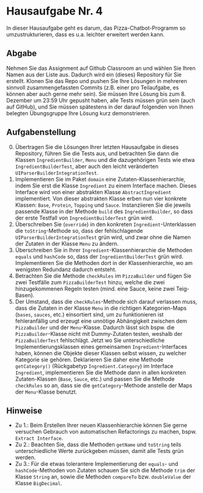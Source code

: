# Hausaufgabe Nr. 4

In dieser Hausaufgabe geht es darum, das Pizza-Chatbot-Programm so umzustrukturieren, dass es u.a. leichter erweitert werden kann. 

## Abgabe

Nehmen Sie das Assignment auf Github Classroom an und wählen Sie Ihren Namen aus der Liste aus.
Dadurch wird ein (dieses) Repository für Sie erstellt. 
Klonen Sie das Repo und pushen Sie Ihre Lösungen in mehreren sinnvoll zusammengefassten Commits (z.B. einer pro Teilaufgabe, es können aber auch gerne mehr sein).
Sie müssen Ihre Lösung bis zum 8. Dezember um 23:59 Uhr gepusht haben, alle Tests müssen grün sein (auch auf GitHub), und Sie müssen spätestens in der darauf folgenden von Ihnen belegten Übungsgruppe Ihre Lösung kurz demonstrieren.

## Aufgabenstellung

0. Übertragen Sie die Lösungen Ihrer letzten Hausaufgabe in dieses Repository, führen Sie die Tests aus, und betrachten Sie dann die Klassen `IngredientBuilder`, `Menu` und die dazugehörigen Tests wie etwa `IngredientBuilderTest`, aber auch den leicht veränderten `UIParserBuilderIntegrationTest`.
1. Implementieren Sie im Paket `domain` eine Zutaten-Klassenhierarchie, indem Sie erst die Klasse `Ingredient` zu einem Interface machen. Dieses Interface wird von einer abstrakten Klasse `AbstractIngredient` implementiert. Von dieser abstrakten Klasse erben nun vier konkrete Klassen: `Base`, `Protein`, `Topping` und `Sauce`. Instanziieren Sie die jeweils passende Klasse in der Methode `build` des `IngredientBuilder`, so dass der erste Testfall von `IngredientBuilderTest` grün wird.
2. Überschreiben Sie (`override`) in den konkreten `Ingredient`-Unterklassen die `toString`-Methode so, dass der fehlschlagende `UIParserBuilderIntegrationTest` grün wird, und zwar ohne die Namen der Zutaten in der Klasse `Menu` zu ändern.
3. Überschreiben Sie in Ihrer `Ingredient`-Klassenhierarchie die Methoden `equals` und `hashCode` so, dass der `IngredientBuilderTest` grün wird. Implementieren Sie die Methoden dort in der Klassenhierarchie, wo am wenigsten Redundanz dadurch entsteht.  
4. Betrachten Sie die Methode `checkRules` im `PizzaBuilder` und fügen Sie zwei Testfälle zum `PizzaBuilderTest` hinzu, welche die zwei hinzugekommenen Regeln testen (mind. eine Sauce, keine zwei Teig-Basen). 
5. Der Umstand, dass die `checkRules`-Methode sich darauf verlassen muss, dass die Zutaten in der Klasse `Menu` in die richtigen Kategorien-Maps (`bases`, `sauces`, etc.) einsortiert sind, um zu funktionieren ist fehleranfällig und erzeugt eine unnötige Abhängigkeit zwischen dem `PizzaBuilder` und der `Menu`-Klasse. Dadurch lässt sich bspw. die `PizzaBuilder`-Klasse nicht mit Dummy-Zutaten testen, weshalb der `PizzaBuilderTest` fehlschlägt. Jetzt wo Sie unterschiedliche Implementierungsklassen eines gemeinsamen `Ingredient`-Interfaces haben, können die Objekte dieser Klassen selbst wissen, zu welcher Kategorie sie gehören. Deklarieren Sie daher eine Methode `getCategory()` (Rückgabetyp `Ingredient.Category`) im Interface `Ingredient`, implementieren Sie die Methode dann in allen konkreten Zutaten-Klassen (`Base`, `Sauce`, etc.) und passen Sie die Methode `checkRules` so an, dass sie die `getCategory`-Methode anstelle der Maps der `Menu`-Klasse benutzt.  

## Hinweise 
- Zu 1.: Beim Erstellen Ihrer neuen Klassenhierarchie können Sie gerne versuchen Gebrauch von automatischen Refactorings zu machen, bspw. `Extract Interface`.
- Zu 2.: Beachten Sie, dass die Methoden `getName` und `toString` teils unterschiedliche Werte zurückgeben müssen, damit alle Tests grün werden.
- Zu 3.: Für die etwas tolerantere Implementierung der `equals`- und `hashCode`-Methoden von Zutaten schauen Sie sich die Methode `trim` der Klasse `String` an, sowie die Methoden `compareTo` bzw. `doubleValue` der Klasse `BigDecimal`.
